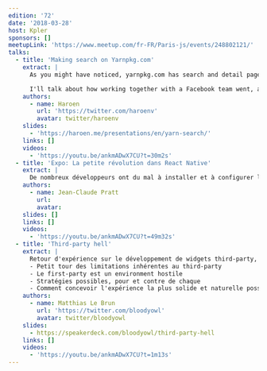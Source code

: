 ```yaml
---
edition: '72'
date: '2018-03-28'
host: Kpler
sponsors: []
meetupLink: 'https://www.meetup.com/fr-FR/Paris-js/events/248802121/'
talks:
  - title: 'Making search on Yarnpkg.com'
    extract: |
      As you might have noticed, yarnpkg.com has search and detail pages now. I (and other team members at Algolia: Sylvain Utard, Vincent Voyer, Kevin Granger) worked on this as part of my internship at Algolia.

      I'll talk about how working together with a Facebook team went, adding React to an otherwise static website, Netlify rewrites, i18n and all kinds of other things that come into play when making a site like this.
    authors:
      - name: Haroen
        url: 'https://twitter.com/haroenv'
        avatar: twitter/haroenv
    slides:
      - 'https://haroen.me/presentations/en/yarn-search/'
    links: []
    videos:
      - 'https://youtu.be/ankmADwX7CU?t=30m2s'
  - title: 'Expo: La petite révolution dans React Native'
    extract: |
      De nombreux développeurs ont du mal à installer et à configurer les dépendances actuelles de React Native, en particulier pour Android. Avec Expo, il n'est pas nécessaire d'utiliser Xcode ou Android Studio, et vous pouvez développer votre application iOS sur Linux ou Windows.
    authors:
      - name: Jean-Claude Pratt
        url:
        avatar:
    slides: []
    links: []
    videos:
      - 'https://youtu.be/ankmADwX7CU?t=49m32s'
  - title: 'Third-party hell'
    extract: |
      Retour d'expérience sur le développement de widgets third-party, dans le désordre:
      - Petit tour des limitations inhérentes au third-party
      - Le first-party est un environment hostile
      - Stratégies possibles, pour et contre de chaque
      - Comment concevoir l'expérience la plus solide et naturelle possible niveau UX/UI avec toutes ces contraintes
    authors:
      - name: Matthias Le Brun
        url: 'https://twitter.com/bloodyowl'
        avatar: twitter/bloodyowl
    slides:
      - https://speakerdeck.com/bloodyowl/third-party-hell
    links: []
    videos:
      - 'https://youtu.be/ankmADwX7CU?t=1m13s'
---
```

